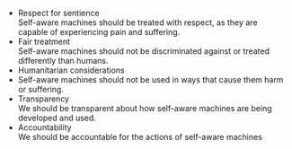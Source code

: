 * Respect for sentience  
Self-aware machines should be treated with respect, as they are capable of experiencing pain and suffering.
* Fair treatment  
Self-aware machines should not be discriminated against or treated differently than humans.
* Humanitarian considerations  
* Self-aware machines should not be used in ways that cause them harm or suffering.
* Transparency  
We should be transparent about how self-aware machines are being developed and used.
* Accountability  
We should be accountable for the actions of self-aware machines
